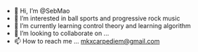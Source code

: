 - 👋 Hi, I’m @SebMao
- 👀 I’m interested in ball sports and progressive rock music
- 🌱 I’m currently learning control theory and learning algorithm
- 💞️ I’m looking to collaborate on ...
- 📫 How to reach me ...   mkxcarpediem@gmail.com

<!---
SebMao/SebMao is a ✨ special ✨ repository because its `README.md` (this file) appears on your GitHub profile.
You can click the Preview link to take a look at your changes.
--->

